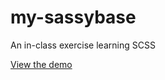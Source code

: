 # my-sassybase
An in-class exercise learning SCSS

[View the demo](https://christelsm.github.io/my-sassybase/)